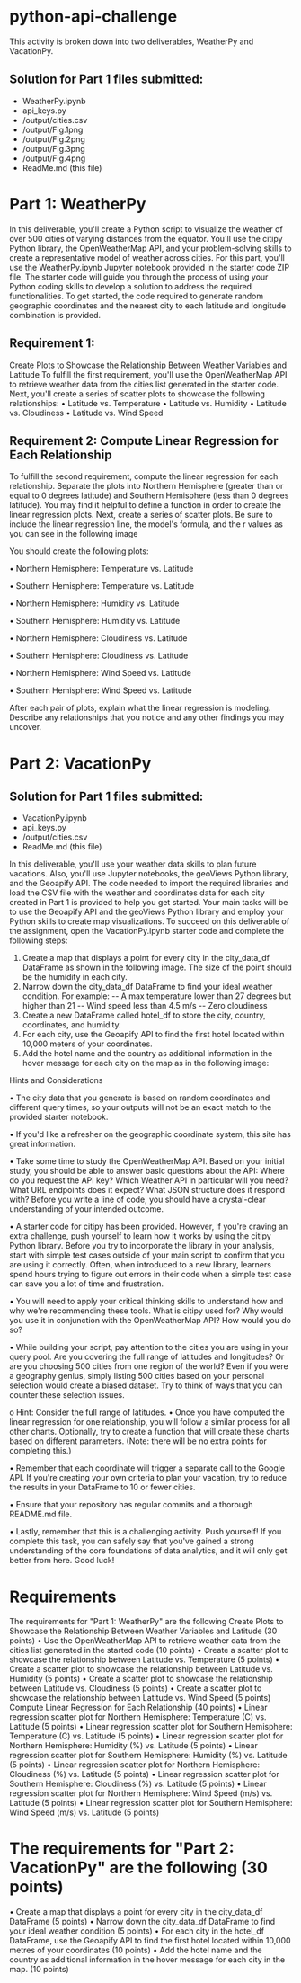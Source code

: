 # python-api-challenge

This activity is broken down into two deliverables, WeatherPy and VacationPy.

## Solution for Part 1 files submitted:
- WeatherPy.ipynb
- api_keys.py
- /output/cities.csv
- /output/Fig.1png
- /output/Fig.2png
- /output/Fig.3png
- /output/Fig.4png
- ReadMe.md (this file)

# Part 1: WeatherPy
In this deliverable, you'll create a Python script to visualize the weather of over 500 cities of varying distances from the equator. You'll use the citipy Python library, the OpenWeatherMap API, and your problem-solving skills to create a representative model of weather across cities.
For this part, you'll use the WeatherPy.ipynb Jupyter notebook provided in the starter code ZIP file. The starter code will guide you through the process of using your Python coding skills to develop a solution to address the required functionalities.
To get started, the code required to generate random geographic coordinates and the nearest city to each latitude and longitude combination is provided.
## Requirement 1: 
Create Plots to Showcase the Relationship Between Weather Variables and Latitude
To fulfill the first requirement, you'll use the OpenWeatherMap API to retrieve weather data from the cities list generated in the starter code. Next, you'll create a series of scatter plots to showcase the following relationships:
•	Latitude vs. Temperature
•	Latitude vs. Humidity
•	Latitude vs. Cloudiness
•	Latitude vs. Wind Speed
## Requirement 2: Compute Linear Regression for Each Relationship
To fulfill the second requirement, compute the linear regression for each relationship. Separate the plots into Northern Hemisphere (greater than or equal to 0 degrees latitude) and Southern Hemisphere (less than 0 degrees latitude). You may find it helpful to define a function in order to create the linear regression plots.
Next, create a series of scatter plots. Be sure to include the linear regression line, the model's formula, and the r values as you can see in the following image
 
You should create the following plots:

•	Northern Hemisphere: Temperature vs. Latitude

•	Southern Hemisphere: Temperature vs. Latitude

•	Northern Hemisphere: Humidity vs. Latitude

•	Southern Hemisphere: Humidity vs. Latitude

•	Northern Hemisphere: Cloudiness vs. Latitude

•	Southern Hemisphere: Cloudiness vs. Latitude

•	Northern Hemisphere: Wind Speed vs. Latitude

•	Southern Hemisphere: Wind Speed vs. Latitude

After each pair of plots, explain what the linear regression is modeling. Describe any relationships that you notice and any other findings you may uncover.

# Part 2: VacationPy
## Solution for Part 1 files submitted:
- VacationPy.ipynb
- api_keys.py
- /output/cities.csv
- ReadMe.md (this file)

In this deliverable, you'll use your weather data skills to plan future vacations. Also, you'll use Jupyter notebooks, the geoViews Python library, and the Geoapify API.
The code needed to import the required libraries and load the CSV file with the weather and coordinates data for each city created in Part 1 is provided to help you get started.
Your main tasks will be to use the Geoapify API and the geoViews Python library and employ your Python skills to create map visualizations.
To succeed on this deliverable of the assignment, open the VacationPy.ipynb starter code and complete the following steps:
1.	Create a map that displays a point for every city in the city_data_df DataFrame as shown in the following image. The size of the point should be the humidity in each city. 
2.	Narrow down the city_data_df DataFrame to find your ideal weather condition. 
   For example:
   -- A max temperature lower than 27 degrees but higher than 21
   --	Wind speed less than 4.5 m/s
   --	Zero cloudiness
4.	Create a new DataFrame called hotel_df to store the city, country, coordinates, and humidity.
5.	For each city, use the Geoapify API to find the first hotel located within 10,000 meters of your coordinates.
6.	Add the hotel name and the country as additional information in the hover message for each city on the map as in the following image:
 
Hints and Considerations

•	The city data that you generate is based on random coordinates and different query times, so your outputs will not be an exact match to the provided starter notebook.

•	If you'd like a refresher on the geographic coordinate system, this site has great information.

•	Take some time to study the OpenWeatherMap API. Based on your initial study, you should be able to answer basic questions about the API: Where do you request the API key? Which Weather API in particular will you need? What URL endpoints does it expect? What JSON structure does it respond with? Before you write a line of code, you should have a crystal-clear understanding of your intended outcome.

•	A starter code for citipy has been provided. However, if you're craving an extra challenge, push yourself to learn how it works by using the citipy Python library. Before you try to incorporate the library in your analysis, start with simple test cases outside of your main script to confirm that you are using it correctly. Often, when introduced to a new library, learners spend hours trying to figure out errors in their code when a simple test case can save you a lot of time and frustration.

•	You will need to apply your critical thinking skills to understand how and why we're recommending these tools. What is citipy used for? Why would you use it in conjunction with the OpenWeatherMap API? How would you do so?

•	While building your script, pay attention to the cities you are using in your query pool. Are you covering the full range of latitudes and longitudes? Or are you choosing 500 cities from one region of the world? Even if you were a geography genius, simply listing 500 cities based on your personal selection would create a biased dataset. Try to think of ways that you can counter these selection issues.

o	Hint: Consider the full range of latitudes.
•	Once you have computed the linear regression for one relationship, you will follow a similar process for all other charts. Optionally, try to create a function that will create these charts based on different parameters. (Note: there will be no extra points for completing this.)

•	Remember that each coordinate will trigger a separate call to the Google API. If you're creating your own criteria to plan your vacation, try to reduce the results in your DataFrame to 10 or fewer cities.

•	Ensure that your repository has regular commits and a thorough README.md file.

•	Lastly, remember that this is a challenging activity. Push yourself! If you complete this task, you can safely say that you've gained a strong understanding of the core foundations of data analytics, and it will only get better from here. Good luck!

# Requirements
The requirements for "Part 1: WeatherPy" are the following
Create Plots to Showcase the Relationship Between Weather Variables and Latitude (30 points)
•	Use the OpenWeatherMap API to retrieve weather data from the cities list generated in the started code (10 points)
•	Create a scatter plot to showcase the relationship between Latitude vs. Temperature (5 points)
•	Create a scatter plot to showcase the relationship between Latitude vs. Humidity (5 points)
•	Create a scatter plot to showcase the relationship between Latitude vs. Cloudiness (5 points)
•	Create a scatter plot to showcase the relationship between Latitude vs. Wind Speed (5 points)
Compute Linear Regression for Each Relationship (40 points)
•	Linear regression scatter plot for Northern Hemisphere: Temperature (C) vs. Latitude (5 points)
•	Linear regression scatter plot for Southern Hemisphere: Temperature (C) vs. Latitude (5 points)
•	Linear regression scatter plot for Northern Hemisphere: Humidity (%) vs. Latitude (5 points)
•	Linear regression scatter plot for Southern Hemisphere: Humidity (%) vs. Latitude (5 points)
•	Linear regression scatter plot for Northern Hemisphere: Cloudiness (%) vs. Latitude (5 points)
•	Linear regression scatter plot for Southern Hemisphere: Cloudiness (%) vs. Latitude (5 points)
•	Linear regression scatter plot for Northern Hemisphere: Wind Speed (m/s) vs. Latitude (5 points)
•	Linear regression scatter plot for Southern Hemisphere: Wind Speed (m/s) vs. Latitude (5 points)
# The requirements for "Part 2: VacationPy" are the following (30 points)
•	Create a map that displays a point for every city in the city_data_df DataFrame (5 points)
•	Narrow down the city_data_df DataFrame to find your ideal weather condition (5 points)
•	For each city in the hotel_df DataFrame, use the Geoapify API to find the first hotel located within 10,000 metres of your coordinates (10 points)
•	Add the hotel name and the country as additional information in the hover message for each city in the map. (10 points)

